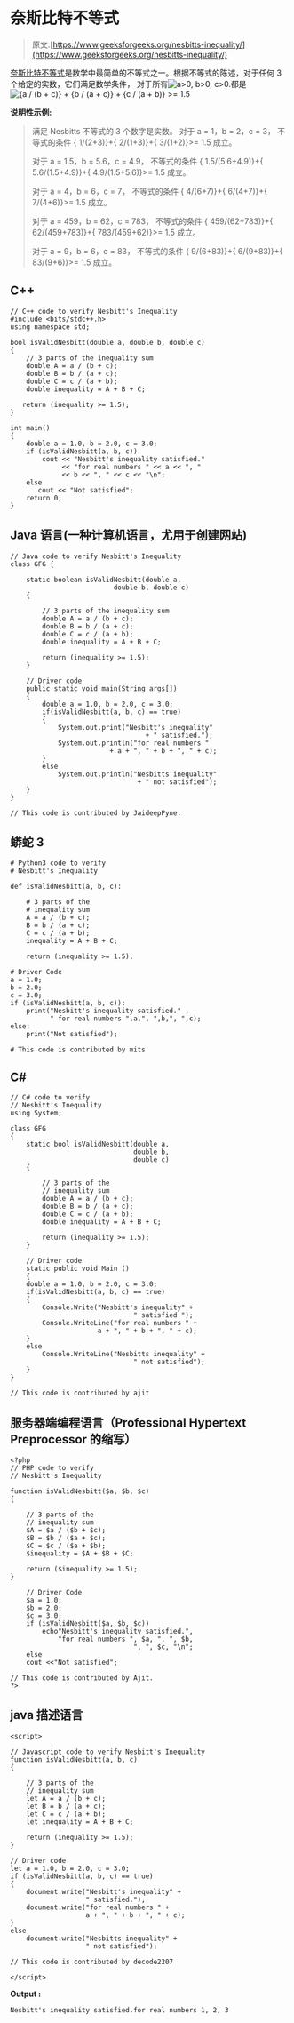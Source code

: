# 奈斯比特不等式

> 原文:[https://www.geeksforgeeks.org/nesbitts-inequality/](https://www.geeksforgeeks.org/nesbitts-inequality/)

[奈斯比特不等式](https://en.wikipedia.org/wiki/Nesbitt%27s_inequality)是数学中最简单的不等式之一。根据不等式的陈述，对于任何 3 个给定的实数，它们满足数学条件，
对于所有![a>0, b>0, c>0\.  ](img/f7fd0b516e5b7181b2401b6d652cfec9.png "Rendered by QuickLaTeX.com")都是![{a / (b + c)} + {b / (a + c)} + {c / (a + b)} >= 1.5  ](img/722d80aeda85f5369d595d40d37a78f5.png "Rendered by QuickLaTeX.com")

**说明性示例:**

> 满足 Nesbitts 不等式的 3 个数字是实数。
> 对于 a = 1，b = 2，c = 3，
> 不等式的条件
> { 1/(2+3)}+{ 2/(1+3)}+{ 3/(1+2)}>= 1.5 成立。
> 
> 对于 a = 1.5，b = 5.6，c = 4.9，
> 不等式的条件
> { 1.5/(5.6+4.9)}+{ 5.6/(1.5+4.9)}+{ 4.9/(1.5+5.6)}>= 1.5 成立。
> 
> 对于 a = 4，b = 6，c = 7，
> 不等式的条件
> { 4/(6+7)}+{ 6/(4+7)}+{ 7/(4+6)}>= 1.5 成立。
> 
> 对于 a = 459，b = 62，c = 783，
> 不等式的条件
> { 459/(62+783)}+{ 62/(459+783)}+{ 783/(459+62)}>= 1.5 成立。
> 
> 对于 a = 9，b = 6，c = 83，
> 不等式的条件
> { 9/(6+83)}+{ 6/(9+83)}+{ 83/(9+6)}>= 1.5 成立。

## C++

```
// C++ code to verify Nesbitt's Inequality
#include <bits/stdc++.h>
using namespace std;

bool isValidNesbitt(double a, double b, double c)
{
    // 3 parts of the inequality sum
    double A = a / (b + c);
    double B = b / (a + c);
    double C = c / (a + b);
    double inequality = A + B + C;

   return (inequality >= 1.5);
}

int main()
{
    double a = 1.0, b = 2.0, c = 3.0;
    if (isValidNesbitt(a, b, c))
        cout << "Nesbitt's inequality satisfied."
             << "for real numbers " << a << ", "
             << b << ", " << c << "\n";
    else
       cout << "Not satisfied";
    return 0;
}
```

## Java 语言(一种计算机语言，尤用于创建网站)

```
// Java code to verify Nesbitt's Inequality
class GFG {

    static boolean isValidNesbitt(double a,
                          double b, double c)
    {

        // 3 parts of the inequality sum
        double A = a / (b + c);
        double B = b / (a + c);
        double C = c / (a + b);
        double inequality = A + B + C;

        return (inequality >= 1.5);
    }

    // Driver code
    public static void main(String args[])
    {
        double a = 1.0, b = 2.0, c = 3.0;
        if(isValidNesbitt(a, b, c) == true)
        {
            System.out.print("Nesbitt's inequality"
                                  + " satisfied.");
            System.out.println("for real numbers "
                         + a + ", " + b + ", " + c);
        }
        else
            System.out.println("Nesbitts inequality"
                                + " not satisfied");
    }
}

// This code is contributed by JaideepPyne.
```

## 蟒蛇 3

```
# Python3 code to verify
# Nesbitt's Inequality

def isValidNesbitt(a, b, c):

    # 3 parts of the
    # inequality sum
    A = a / (b + c);
    B = b / (a + c);
    C = c / (a + b);
    inequality = A + B + C;

    return (inequality >= 1.5);

# Driver Code
a = 1.0;
b = 2.0;
c = 3.0;
if (isValidNesbitt(a, b, c)):
    print("Nesbitt's inequality satisfied." ,
          " for real numbers ",a,", ",b,", ",c);
else:
    print("Not satisfied");

# This code is contributed by mits
```

## C#

```
// C# code to verify
// Nesbitt's Inequality
using System;

class GFG
{
    static bool isValidNesbitt(double a,
                               double b,
                               double c)
    {

        // 3 parts of the
        // inequality sum
        double A = a / (b + c);
        double B = b / (a + c);
        double C = c / (a + b);
        double inequality = A + B + C;

        return (inequality >= 1.5);
    }

    // Driver code
    static public void Main ()
    {
    double a = 1.0, b = 2.0, c = 3.0;
    if(isValidNesbitt(a, b, c) == true)
    {
        Console.Write("Nesbitt's inequality" +
                               " satisfied ");
        Console.WriteLine("for real numbers " +
                      a + ", " + b + ", " + c);
    }
    else
        Console.WriteLine("Nesbitts inequality" +
                               " not satisfied");
    }
}

// This code is contributed by ajit
```

## 服务器端编程语言（Professional Hypertext Preprocessor 的缩写）

```
<?php
// PHP code to verify
// Nesbitt's Inequality

function isValidNesbitt($a, $b, $c)
{

    // 3 parts of the
    // inequality sum
    $A = $a / ($b + $c);
    $B = $b / ($a + $c);
    $C = $c / ($a + $b);
    $inequality = $A + $B + $C;

    return ($inequality >= 1.5);
}

    // Driver Code
    $a = 1.0;
    $b = 2.0;
    $c = 3.0;
    if (isValidNesbitt($a, $b, $c))
        echo"Nesbitt's inequality satisfied.",
            "for real numbers ", $a, ", ", $b,
                               ", ", $c, "\n";
    else
    cout <<"Not satisfied";

// This code is contributed by Ajit.
?>
```

## java 描述语言

```
<script>

// Javascript code to verify Nesbitt's Inequality
function isValidNesbitt(a, b, c)
{

    // 3 parts of the
    // inequality sum
    let A = a / (b + c);
    let B = b / (a + c);
    let C = c / (a + b);
    let inequality = A + B + C;

    return (inequality >= 1.5);
}

// Driver code
let a = 1.0, b = 2.0, c = 3.0;
if (isValidNesbitt(a, b, c) == true)
{
    document.write("Nesbitt's inequality" +
                   " satisfied.");
    document.write("for real numbers " +
                   a + ", " + b + ", " + c);
}
else
    document.write("Nesbitts inequality" +
                   " not satisfied");

// This code is contributed by decode2207

</script>
```

**Output :** 

```
Nesbitt's inequality satisfied.for real numbers 1, 2, 3
```